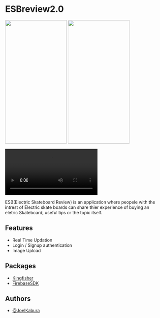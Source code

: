 # ESBreview2.0

<img src="https://user-images.githubusercontent.com/46387248/188726337-cef35845-d814-4a54-bffb-0320b056c3d0.png" width="200" height="400" />  <img src="https://user-images.githubusercontent.com/46387248/188779402-f9cc5a88-1d23-4b45-9147-de4accc05b31.png" width="200" height="400" /> 


<video src="https://user-images.githubusercontent.com/46387248/188733148-bebf493f-a269-4592-aedd-76ca2abbe70b.mp4"></video>








ESB(Electric Skateboard Review) is an application where peopele with the intrest of Electric skate boards can share thier experience of buying an eletric Skateboard, useful tips or the topic itself.

## Features

- Real Time Updation
- Login / Signup authentication
- Image Upload


## Packages 
-  [Kingfisher](https://github.com/joelkab)
- [FirebaseSDK](https://github.com/firebase/firebase-ios-sdk)



## Authors

- [@JoelKabura](https://github.com/joelkab)
